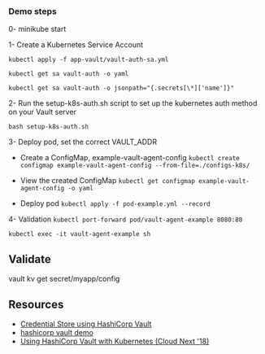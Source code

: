 ### Demo steps

0- minikube start

1- Create a Kubernetes Service Account

```
kubectl apply -f app-vault/vault-auth-sa.yml

kubectl get sa vault-auth -o yaml

kubectl get sa vault-auth -o jsonpath="{.secrets[\*]['name']}"
```

2- Run the setup-k8s-auth.sh script to set up the kubernetes auth method on your Vault server

`bash setup-k8s-auth.sh`

3- Deploy pod, set the correct VAULT_ADDR

- Create a ConfigMap, example-vault-agent-config
  `kubectl create configmap example-vault-agent-config --from-file=./configs-k8s/`

- View the created ConfigMap
  `kubectl get configmap example-vault-agent-config -o yaml`

- Deploy pod
  `kubectl apply -f pod-example.yml --record`

4- Validation
`kubectl port-forward pod/vault-agent-example 8080:80`

`kubectl exec -it vault-agent-example sh`

## Validate

vault kv get secret/myapp/config

## Resources

- [Credential Store using HashiCorp Vault](https://medium.com/@maxy_ermayank/credential-store-using-hashicorp-vault-7d2fdeed08f2)
- [hashicorp vault demo](https://github.com/hashicorp/vault-guides/tree/master/identity/vault-agent-k8s-demo)
- [Using HashiCorp Vault with Kubernetes (Cloud Next '18)](https://www.youtube.com/watch?v=B16YTeSs1hI&t=1707s)
